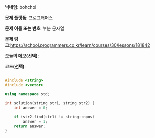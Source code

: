 **닉네임**: bohchoi

**문제 플랫폼**: 프로그래머스

**문제 이름 또는 번호**: 부분 문자열

**문제 링크**:https://school.programmers.co.kr/learn/courses/30/lessons/181842

**오늘의 메모(선택)**: 

**코드(선택)**:

```cpp

#include <string>
#include <vector>

using namespace std;

int solution(string str1, string str2) {
    int answer = 0;
    
    if (str2.find(str1) != string::npos)
        answer = 1;
    return answer;
}


```